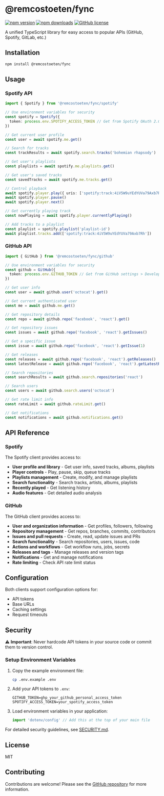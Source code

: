 # @remcostoeten/fync

[![npm version](https://badge.fury.io/js/@remcostoeten%2Ffync.svg)](https://badge.fury.io/js/@remcostoeten%2Ffync)
[![npm downloads](https://img.shields.io/npm/dm/@remcostoeten/fync.svg)](https://www.npmjs.com/package/@remcostoeten/fync)
[![GitHub license](https://img.shields.io/github/license/remcostoeten/fync.svg)](https://github.com/remcostoeten/fync/blob/main/LICENSE)

A unified TypeScript library for easy access to popular APIs (GitHub, Spotify, GitLab, etc.)

## Installation

```bash
npm install @remcostoeten/fync
```

## Usage

### Spotify API

```typescript
import { Spotify } from '@remcostoeten/fync/spotify'

// Use environment variables for security
const spotify = Spotify({
  token: process.env.SPOTIFY_ACCESS_TOKEN // Get from Spotify OAuth 2.0 flow
})

// Get current user profile
const user = await spotify.me.get()

// Search for tracks
const trackResults = await spotify.search.tracks('bohemian rhapsody')

// Get user's playlists
const playlists = await spotify.me.playlists.get()

// Get user's saved tracks
const savedTracks = await spotify.me.tracks.get()

// Control playback
await spotify.player.play({ uris: ['spotify:track:4iV5W9uYEdYUVa79Axb7Rh'] })
await spotify.player.pause()
await spotify.player.next()

// Get currently playing track
const nowPlaying = await spotify.player.currentlyPlaying()

// Add tracks to a playlist
const playlist = spotify.playlist('playlist-id')
await playlist.tracks.add(['spotify:track:4iV5W9uYEdYUVa79Axb7Rh'])
```

### GitHub API

```typescript
import { GitHub } from '@remcostoeten/fync/github'

// Use environment variables for security
const github = GitHub({
  token: process.env.GITHUB_TOKEN // Get from GitHub settings > Developer settings > Personal access tokens
})

// Get user info
const user = await github.user('octocat').get()

// Get current authenticated user
const me = await github.me.get()

// Get repository details
const repo = await github.repo('facebook', 'react').get()

// Get repository issues
const issues = await github.repo('facebook', 'react').getIssues()

// Get a specific issue
const issue = await github.repo('facebook', 'react').getIssue(1)

// Get releases
const releases = await github.repo('facebook', 'react').getReleases()
const latestRelease = await github.repo('facebook', 'react').getLatestRelease()

// Search repositories
const searchResults = await github.search.repositories('react')

// Search users
const users = await github.search.users('octocat')

// Get rate limit info
const rateLimit = await github.rateLimit.get()

// Get notifications
const notifications = await github.notifications.get()
```

## API Reference

### Spotify

The Spotify client provides access to:
- **User profile and library** - Get user info, saved tracks, albums, playlists
- **Player controls** - Play, pause, skip, queue tracks
- **Playlists management** - Create, modify, and manage playlists
- **Search functionality** - Search tracks, artists, albums, playlists
- **Recently played** - Get listening history
- **Audio features** - Get detailed audio analysis

### GitHub

The GitHub client provides access to:
- **User and organization information** - Get profiles, followers, following
- **Repository management** - Get repos, branches, commits, contributors
- **Issues and pull requests** - Create, read, update issues and PRs
- **Search functionality** - Search repositories, users, issues, code
- **Actions and workflows** - Get workflow runs, jobs, secrets
- **Releases and tags** - Manage releases and version tags
- **Notifications** - Get and manage notifications
- **Rate limiting** - Check API rate limit status

## Configuration

Both clients support configuration options for:
- API tokens
- Base URLs
- Caching settings
- Request timeouts

## Security

⚠️ **Important**: Never hardcode API tokens in your source code or commit them to version control.

### Setup Environment Variables

1. Copy the example environment file:
   ```bash
   cp .env.example .env
   ```

2. Add your API tokens to `.env`:
   ```env
   GITHUB_TOKEN=ghp_your_github_personal_access_token
   SPOTIFY_ACCESS_TOKEN=your_spotify_access_token
   ```

3. Load environment variables in your application:
   ```typescript
   import 'dotenv/config' // Add this at the top of your main file
   ```

For detailed security guidelines, see [SECURITY.md](./SECURITY.md).

## License

MIT

## Contributing

Contributions are welcome! Please see the [GitHub repository](https://github.com/remcostoeten/fync) for more information.
